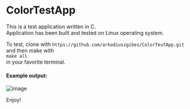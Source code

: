 # ColorTestApp
This is a test application written in C. <br> 
Application has been built and tested on Linux operating system. <br>

To test, clone with ```https://github.com/arkadiuszgibes/ColorTestApp.git``` <br>
and then make with <br> 
```make all``` <br>
in your favorite terminal. 

<h4> Example output:</h4>

![image](https://github.com/arkadiuszgibes/ColorTestApp/assets/150804991/dac23b4b-9fbc-49c5-bde2-cce54c506159)

Enjoy!
